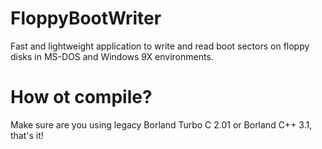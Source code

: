 # FloppyBootWriter

Fast and lightweight application to write and read boot sectors on floppy disks in MS-DOS and Windows 9X environments.

# How ot compile?

Make sure are you using legacy Borland Turbo C 2.01 or Borland C++ 3.1, that's it!

